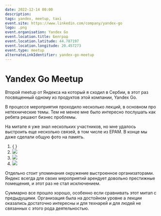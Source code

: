 ```yaml
---
date: 2022-12-14 00:00
description: 
tags: yandex, meetup, taxi
event.site: https://www.linkedin.com/company/yandex-go
logo: .png
event.organisation: Yandex Go
event.location.title: Белград
event.location.latitude: 44.787197
event.location.longitude: 20.457273
event.type: meetup
alternateLinkIdentifier: yandex-go-meetup
---
```

# Yandex Go Meetup

Второй meetup от Яндекса на который я сходил в Сербии, в этот раз посвященный одному из продуктов этой компании, Yandex Go.

В процессе мероприятия проходило несколько лекций, в основном про нетехнические темы. Тем не менее мне было интересно послушать как ребята решают бизнес проблемы.

На митапе я уже знал нескольких участников, но мне удалось выстроить еще несколько связей, в том числе из EPAM. В конце мы даже сделали общую фото на память.


1. { }
2. ![ ](1_400x400.jpg)
3. ![ ](2_400x400.jpg)
4. ![ ](3_400x400.jpg)


Отдельно стоит упоминания окружение выстроенное организаторами. Яндекс всегда для своих мероприятий арендует довольно престижные помещения, и этот раз не стал исключением.

Суммарно все прошло хорошо, особенно если сравнивать этот митап с предыдущими. Организация была на достойном уровне а лекции оказались достаточно интересны и для технарей и для людей не связанных с этого рода деятельностью.
